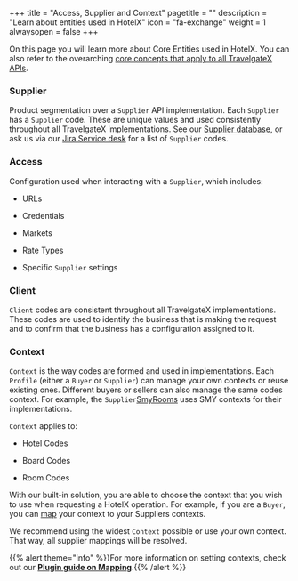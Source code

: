 +++
title = "Access, Supplier and Context"
pagetitle = ""
description = "Learn about entities used in HotelX"
icon = "fa-exchange"
weight = 1
alwaysopen = false
+++

On this page you will learn more about Core Entities used in HotelX. You can also refer to the overarching [core concepts that apply to all TravelgateX APIs](/getting-started/concepts/). 

### Supplier

Product segmentation over a `Supplier` API implementation. Each `Supplier` has a `Supplier` code. These are unique values and used consistently throughout all TravelgateX implementations. See our [Supplier database](https://www.travelgatex.com/partners/seller), or ask us via our [Jira Service desk](https://xmltravelgate.atlassian.net/servicedesk/customer/portal/7) for a list of `Supplier` codes.

### Access

Configuration used when interacting with a `Supplier`, which includes:

* URLs 

* Credentials 

* Markets 

* Rate Types 

* Specific `Supplier` settings 

### Client

`Client` codes are consistent throughout all TravelgateX implementations. These codes are used to identify the business that is making the request and to confirm that the business has a configuration assigned to it.

### Context

`Context` is the way codes are formed and used in implementations. Each `Profile` (either a `Buyer` or `Supplier`) can manage your own contexts or reuse existing ones. Different buyers or sellers can also manage the same codes context. For example, the `Supplier`[SmyRooms](https://www.travelgatex.com/partner/seller/smyrooms) uses SMY contexts for their implementations.

`Context` applies to:

* Hotel Codes 

* Board Codes 

* Room Codes 

With our built-in solution, you are able to choose the context that you wish to use when requesting a HotelX operation. For example, if you are a `Buyer`, you can [map](/hotelx/plugins/mappings) your context to your Suppliers contexts.

We recommend using the widest `Context` possible or use your own context. That way, all supplier mappings will be resolved.

{{% alert theme="info" %}}For more information on setting contexts, check out our <a href="/hotelx/plugins/mapping/">**Plugin guide on Mapping**</a>.{{% /alert %}}
